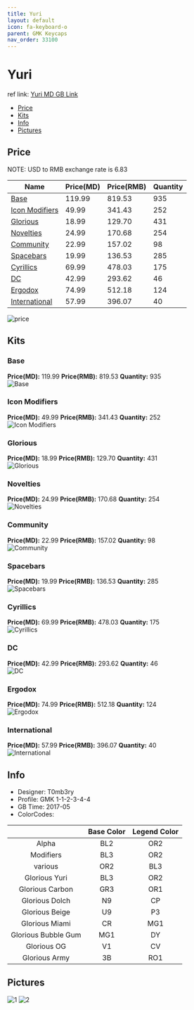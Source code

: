 ```yaml
---
title: Yuri
layout: default
icon: fa-keyboard-o
parent: GMK Keycaps
nav_order: 33100
---
```


# Yuri

ref link: [Yuri MD GB Link](https://www.massdrop.com/buy/massdrop-x-t0mb3ry-gmk-yuri-custom-keycap-set)

* [Price](#price)
* [Kits](#kits)
* [Info](#info)
* [Pictures](#pictures)


## Price  
NOTE: USD to RMB exchange rate is 6.83

| Name          | Price(MD)    |  Price(RMB) | Quantity |
| ------------- | ------------ |  ---------- | -------- |
|[Base](#base)|119.99|819.53|935|
|[Icon Modifiers](#icon-modifiers)|49.99|341.43|252|
|[Glorious](#glorious)|18.99|129.70|431|
|[Novelties](#novelties)|24.99|170.68|254|
|[Community](#community)|22.99|157.02|98|
|[Spacebars](#spacebars)|19.99|136.53|285|
|[Cyrillics](#cyrillics)|69.99|478.03|175|
|[DC](#dc)|42.99|293.62|46|
|[Ergodox](#ergodox)|74.99|512.18|124|
|[International](#international)|57.99|396.07|40|

<img src="{{ 'assets/images/gmk-keycaps/yuri/price.jpg' | relative_url }}" alt="price" class="image featured">


## Kits
### Base
**Price(MD):** 119.99    **Price(RMB):** 819.53    **Quantity:** 935  
<img src="{{ 'assets/images/gmk-keycaps/yuri/kits_pics/base.jpg' | relative_url }}" alt="Base" class="image featured">

### Icon Modifiers
**Price(MD):** 49.99    **Price(RMB):** 341.43    **Quantity:** 252  
<img src="{{ 'assets/images/gmk-keycaps/yuri/kits_pics/icon-modifiers.jpg' | relative_url }}" alt="Icon Modifiers" class="image featured">

### Glorious
**Price(MD):** 18.99    **Price(RMB):** 129.70    **Quantity:** 431  
<img src="{{ 'assets/images/gmk-keycaps/yuri/kits_pics/glorious.jpg' | relative_url }}" alt="Glorious" class="image featured">

### Novelties
**Price(MD):** 24.99    **Price(RMB):** 170.68    **Quantity:** 254  
<img src="{{ 'assets/images/gmk-keycaps/yuri/kits_pics/novelties.jpg' | relative_url }}" alt="Novelties" class="image featured">

### Community
**Price(MD):** 22.99    **Price(RMB):** 157.02    **Quantity:** 98  
<img src="{{ 'assets/images/gmk-keycaps/yuri/kits_pics/community.jpg' | relative_url }}" alt="Community" class="image featured">

### Spacebars
**Price(MD):** 19.99    **Price(RMB):** 136.53    **Quantity:** 285  
<img src="{{ 'assets/images/gmk-keycaps/yuri/kits_pics/spacebars.jpg' | relative_url }}" alt="Spacebars" class="image featured">

### Cyrillics
**Price(MD):** 69.99    **Price(RMB):** 478.03    **Quantity:** 175  
<img src="{{ 'assets/images/gmk-keycaps/yuri/kits_pics/cyrillics.jpg' | relative_url }}" alt="Cyrillics" class="image featured">

### DC
**Price(MD):** 42.99    **Price(RMB):** 293.62    **Quantity:** 46  
<img src="{{ 'assets/images/gmk-keycaps/yuri/kits_pics/dc.jpg' | relative_url }}" alt="DC" class="image featured">

### Ergodox
**Price(MD):** 74.99    **Price(RMB):** 512.18    **Quantity:** 124  
<img src="{{ 'assets/images/gmk-keycaps/yuri/kits_pics/ergodox.jpg' | relative_url }}" alt="Ergodox" class="image featured">

### International
**Price(MD):** 57.99    **Price(RMB):** 396.07    **Quantity:** 40  
<img src="{{ 'assets/images/gmk-keycaps/yuri/kits_pics/international.jpg' | relative_url }}" alt="International" class="image featured">


## Info
* Designer: T0mb3ry
* Profile: GMK 1-1-2-3-4-4
* GB Time: 2017-05
* ColorCodes: 

| |Base Color     | Legend Color
| :-------------: | :-------------: | :------------:
|Alpha|BL2|OR2
|Modifiers|BL3|OR2
|various|OR2|BL3
|Glorious Yuri|BL3|OR2
|Glorious Carbon|GR3|OR1
|Glorious Dolch|N9|CP
|Glorious Beige|U9|P3
|Glorious Miami|CR|MG1
|Glorious Bubble Gum|MG1|DY
|Glorious OG|V1|CV
|Glorious Army|3B|RO1


## Pictures
<img src="{{ 'assets/images/gmk-keycaps/yuri/rendering_pics/1.jpg' | relative_url }}" alt="1" class="image featured">
<img src="{{ 'assets/images/gmk-keycaps/yuri/rendering_pics/2.jpg' | relative_url }}" alt="2" class="image featured">
